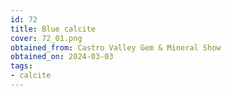 ```yaml
---
id: 72
title: Blue calcite
cover: 72_01.png
obtained_from: Castro Valley Gem & Mineral Show
obtained_on: 2024-03-03
tags:
- calcite
---
```

